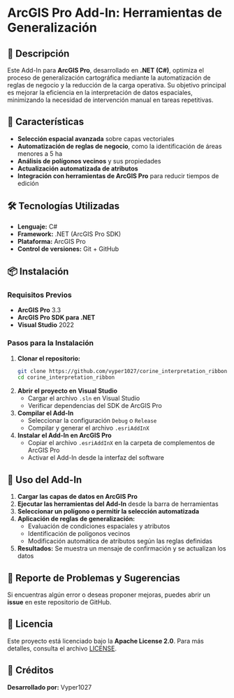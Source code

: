 # ArcGIS Pro Add-In: Herramientas de Generalización  

## 📌 Descripción  
Este Add-In para **ArcGIS Pro**, desarrollado en **.NET (C#)**, optimiza el proceso de generalización cartográfica mediante la automatización de reglas de negocio y la reducción de la carga operativa. Su objetivo principal es mejorar la eficiencia en la interpretación de datos espaciales, minimizando la necesidad de intervención manual en tareas repetitivas.  

## 🚀 Características  
- **Selección espacial avanzada** sobre capas vectoriales  
- **Automatización de reglas de negocio**, como la identificación de áreas menores a 5 ha  
- **Análisis de polígonos vecinos** y sus propiedades  
- **Actualización automatizada de atributos**  
- **Integración con herramientas de ArcGIS Pro** para reducir tiempos de edición  

## 🛠️ Tecnologías Utilizadas  
- **Lenguaje:** C#  
- **Framework:** .NET (ArcGIS Pro SDK)  
- **Plataforma:** ArcGIS Pro  
- **Control de versiones:** Git + GitHub  

## 📦 Instalación  
### Requisitos Previos  
- **ArcGIS Pro** 3.3  
- **ArcGIS Pro SDK para .NET**  
- **Visual Studio** 2022  

### Pasos para la Instalación  
1. **Clonar el repositorio:**  
   ```sh  
   git clone https://github.com/vyper1027/corine_interpretation_ribbon.git  
   cd corine_interpretation_ribbon 
   ```  
2. **Abrir el proyecto en Visual Studio**  
   - Cargar el archivo `.sln` en Visual Studio  
   - Verificar dependencias del SDK de ArcGIS Pro  
3. **Compilar el Add-In**  
   - Seleccionar la configuración `Debug` o `Release`  
   - Compilar y generar el archivo `.esriAddInX`  
4. **Instalar el Add-In en ArcGIS Pro**  
   - Copiar el archivo `.esriAddInX` en la carpeta de complementos de ArcGIS Pro  
   - Activar el Add-In desde la interfaz del software  

## 📌 Uso del Add-In  
1. **Cargar las capas de datos en ArcGIS Pro**  
2. **Ejecutar las herramientas del Add-In** desde la barra de herramientas  
3. **Seleccionar un polígono o permitir la selección automatizada**  
4. **Aplicación de reglas de generalización:**  
   - Evaluación de condiciones espaciales y atributos  
   - Identificación de polígonos vecinos  
   - Modificación automática de atributos según las reglas definidas  
5. **Resultados:** Se muestra un mensaje de confirmación y se actualizan los datos  

## 🐛 Reporte de Problemas y Sugerencias  
Si encuentras algún error o deseas proponer mejoras, puedes abrir un **issue** en este repositorio de GitHub.  

## 📜 Licencia  
Este proyecto está licenciado bajo la **Apache License 2.0**. Para más detalles, consulta el archivo [LICENSE](LICENSE).  

## 📣 Créditos  
**Desarrollado por:** Vyper1027  


